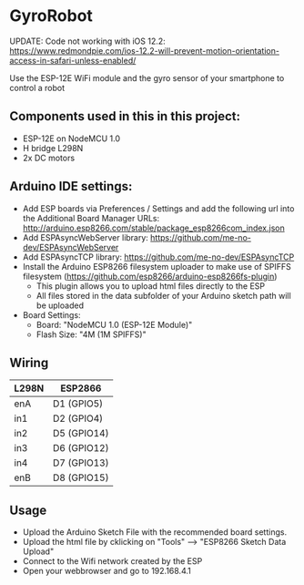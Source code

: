# GyroRobot
UPDATE: Code not working with iOS 12.2: https://www.redmondpie.com/ios-12.2-will-prevent-motion-orientation-access-in-safari-unless-enabled/

Use the ESP-12E WiFi module and the gyro sensor of your smartphone to control a robot


## Components used in this in this project:
- ESP-12E on NodeMCU 1.0
- H bridge L298N
- 2x DC motors

## Arduino IDE settings:
- Add ESP boards via Preferences / Settings and add the following url into the Additional Board Manager URLs:  http://arduino.esp8266.com/stable/package_esp8266com_index.json
- Add ESPAsyncWebServer library: https://github.com/me-no-dev/ESPAsyncWebServer
- Add ESPAsyncTCP library: https://github.com/me-no-dev/ESPAsyncTCP
- Install the Arduino ESP8266 filesystem uploader to make use of SPIFFS filesystem (https://github.com/esp8266/arduino-esp8266fs-plugin)
    - This plugin allows you to upload html files directly to the ESP
    - All files stored in the data subfolder of your Arduino sketch path will be uploaded   
- Board Settings:
    - Board: "NodeMCU 1.0 (ESP-12E Module)"
    - Flash Size: "4M (1M SPIFFS)"

## Wiring

L298N | ESP2866
------|-------------
enA   | D1  (GPIO5)
in1   | D2  (GPIO4)
in2   | D5  (GPIO14)
in3   | D6  (GPIO12)
in4   | D7  (GPIO13)
enB   |D8  (GPIO15)

## Usage

- Upload the Arduino Sketch File with the recommended board settings.
- Upload the html file by cklicking on "Tools" --> "ESP8266 Sketch Data Upload"
- Connect to the Wifi network created by the ESP
- Open your webbrowser and go to 192.168.4.1
